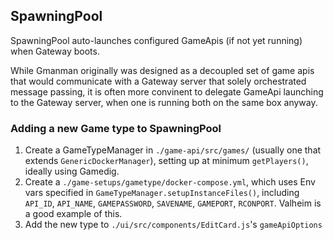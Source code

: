 ## SpawningPool

SpawningPool auto-launches configured GameApis (if not yet running) when Gateway boots.

While Gmanman originally was designed as a decoupled set of game apis that would communicate with a Gateway server that solely orchestrated message passing, it is often more convinent to delegate GameApi launching to the Gateway server, when one is running both on the same box anyway.

### Adding a new Game type to SpawningPool

1. Create a GameTypeManager in `./game-api/src/games/` (usually one that extends `GenericDockerManager`), setting up at minimum `getPlayers()`, ideally using Gamedig.
2. Create a `./game-setups/gametype/docker-compose.yml`, which uses Env vars specified in `GameTypeManager.setupInstanceFiles()`, including `API_ID`, `API_NAME`, `GAMEPASSWORD`, `SAVENAME`, `GAMEPORT`, `RCONPORT`. Valheim is a good example of this.
3. Add the new type to `./ui/src/components/EditCard.js`'s `gameApiOptions`
